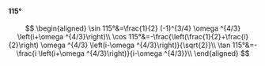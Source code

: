 #### 115°

$$
\begin{aligned}
\sin 115°&=\frac{1}{2} (-1)^{3/4} \omega ^{4/3} \left(i+\omega ^{4/3}\right)\\
\cos 115°&=-\frac{\left(\frac{1}{2}+\frac{i}{2}\right) \omega ^{4/3} \left(i-\omega ^{4/3}\right)}{\sqrt{2}}\\
\tan 115°&=-\frac{i \left(i+\omega ^{4/3}\right)}{i-\omega ^{4/3}}\\
\end{aligned}
$$

